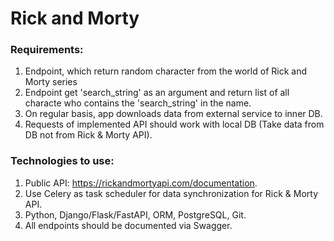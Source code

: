 # Rick and Morty

### Requirements:

1. Endpoint, which return random character from the world of Rick and Morty 
   series
2. Endpoint get 'search_string' as an argument and return list of all characte 
   who contains the 'search_string' in the name.
3. On regular basis, app downloads data from external service to inner DB.
4. Requests of implemented API should work with local 
   DB (Take data from DB not from Rick & Morty API).

### Technologies to use:

1. Public API: https://rickandmortyapi.com/documentation.
2. Use Celery as task scheduler for data synchronization for Rick & Morty API.
3. Python, Django/Flask/FastAPI, ORM, PostgreSQL, Git.
4. All endpoints should be documented via Swagger. 